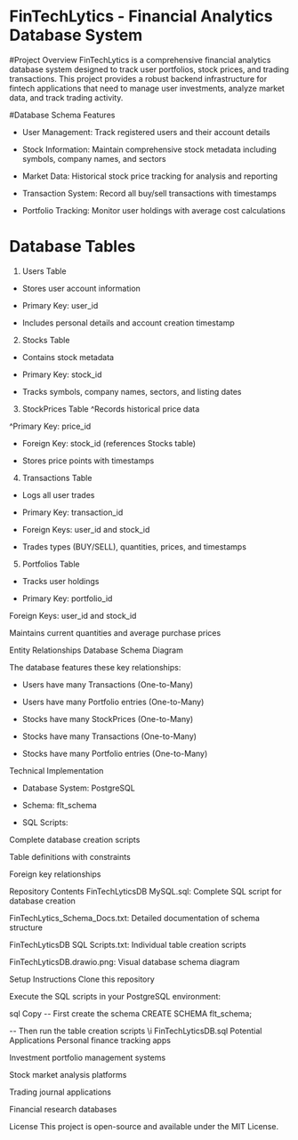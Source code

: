 # FinTechLytics - Financial Analytics Database System

#Project Overview
FinTechLytics is a comprehensive financial analytics database system designed to track user portfolios, stock prices, and trading transactions. This project provides a robust backend infrastructure for fintech applications that need to manage user investments, analyze market data, and track trading activity.

#Database Schema Features
* User Management: Track registered users and their account details

* Stock Information: Maintain comprehensive stock metadata including symbols, company names, and sectors

* Market Data: Historical stock price tracking for analysis and reporting

* Transaction System: Record all buy/sell transactions with timestamps

* Portfolio Tracking: Monitor user holdings with average cost calculations

# Database Tables
1. Users Table
* Stores user account information

* Primary Key: user_id

* Includes personal details and account creation timestamp

2. Stocks Table
* Contains stock metadata

* Primary Key: stock_id

* Tracks symbols, company names, sectors, and listing dates

3. StockPrices Table
^Records historical price data

^Primary Key: price_id

* Foreign Key: stock_id (references Stocks table)

* Stores price points with timestamps

4. Transactions Table
* Logs all user trades

* Primary Key: transaction_id

* Foreign Keys: user_id and stock_id

* Trades types (BUY/SELL), quantities, prices, and timestamps

5. Portfolios Table
* Tracks user holdings

* Primary Key: portfolio_id

Foreign Keys: user_id and stock_id

Maintains current quantities and average purchase prices

Entity Relationships
Database Schema Diagram

The database features these key relationships:

* Users have many Transactions (One-to-Many)

* Users have many Portfolio entries (One-to-Many)

* Stocks have many StockPrices (One-to-Many)

* Stocks have many Transactions (One-to-Many)

* Stocks have many Portfolio entries (One-to-Many)

Technical Implementation
* Database System: PostgreSQL

* Schema: flt_schema

* SQL Scripts:

Complete database creation scripts

Table definitions with constraints

Foreign key relationships

Repository Contents
FinTechLyticsDB MySQL.sql: Complete SQL script for database creation

FinTechLytics_Schema_Docs.txt: Detailed documentation of schema structure

FinTechLyticsDB SQL Scripts.txt: Individual table creation scripts

FinTechLyticsDB.drawio.png: Visual database schema diagram

Setup Instructions
Clone this repository

Execute the SQL scripts in your PostgreSQL environment:

sql
Copy
-- First create the schema
CREATE SCHEMA flt_schema;

-- Then run the table creation scripts
\i FinTechLyticsDB.sql
Potential Applications
Personal finance tracking apps

Investment portfolio management systems

Stock market analysis platforms

Trading journal applications

Financial research databases

License
This project is open-source and available under the MIT License.


